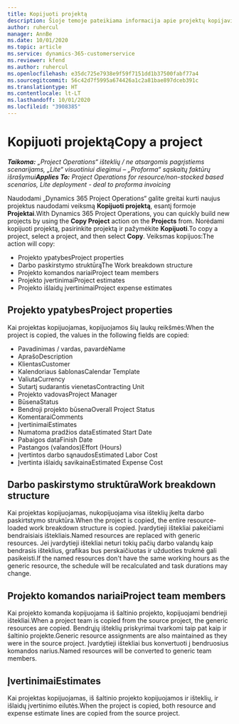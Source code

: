 ```yaml
---
title: Kopijuoti projektą
description: Šioje temoje pateikiama informacija apie projektų kopijavimą programoje „Dynamics 365 Project Operations“.
author: ruhercul
manager: AnnBe
ms.date: 10/01/2020
ms.topic: article
ms.service: dynamics-365-customerservice
ms.reviewer: kfend
ms.author: ruhercul
ms.openlocfilehash: e35dc725e7938e9f59f7151dd1b37500fabf77a4
ms.sourcegitcommit: 56c42d7f5995a674426a1c2a81bae897dceb391c
ms.translationtype: HT
ms.contentlocale: lt-LT
ms.lasthandoff: 10/01/2020
ms.locfileid: "3908385"
---
```

# <a name="copy-a-project"></a><span data-ttu-id="5af0d-103">Kopijuoti projektą</span><span class="sxs-lookup"><span data-stu-id="5af0d-103">Copy a project</span></span>

<span data-ttu-id="5af0d-104">_**Taikoma:** „Project Operations“ išteklių / ne atsargomis pagrįstiems scenarijams, „Lite“ visuotiniui diegimui – „Proforma“ sąskaitų faktūrų išrašymui_</span><span class="sxs-lookup"><span data-stu-id="5af0d-104">_**Applies To:** Project Operations for resource/non-stocked based scenarios, Lite deployment - deal to proforma invoicing_</span></span>

<span data-ttu-id="5af0d-105">Naudodami „Dynamics 365 Project Operations“ galite greitai kurti naujus projektus naudodami veiksmą **Kopijuoti projektą**, esantį formoje **Projektai**.</span><span class="sxs-lookup"><span data-stu-id="5af0d-105">With Dynamics 365 Project Operations, you can quickly build new projects by using the **Copy Project** action on the **Projects** from.</span></span> <span data-ttu-id="5af0d-106">Norėdami kopijuoti projektą, pasirinkite projektą ir pažymėkite **Kopijuoti**.</span><span class="sxs-lookup"><span data-stu-id="5af0d-106">To copy a project, select a project, and then select **Copy**.</span></span> <span data-ttu-id="5af0d-107">Veiksmas kopijuos:</span><span class="sxs-lookup"><span data-stu-id="5af0d-107">The action will copy:</span></span>

- <span data-ttu-id="5af0d-108">Projekto ypatybes</span><span class="sxs-lookup"><span data-stu-id="5af0d-108">Project properties</span></span>
- <span data-ttu-id="5af0d-109">Darbo paskirstymo struktūrą</span><span class="sxs-lookup"><span data-stu-id="5af0d-109">The Work breakdown structure</span></span>
- <span data-ttu-id="5af0d-110">Projekto komandos nariai</span><span class="sxs-lookup"><span data-stu-id="5af0d-110">Project team members</span></span>
- <span data-ttu-id="5af0d-111">Projekto įvertinimai</span><span class="sxs-lookup"><span data-stu-id="5af0d-111">Project estimates</span></span>
- <span data-ttu-id="5af0d-112">Projekto išlaidų įvertinimai</span><span class="sxs-lookup"><span data-stu-id="5af0d-112">Project expense estimates</span></span>

## <a name="project-properties"></a><span data-ttu-id="5af0d-113">Projekto ypatybes</span><span class="sxs-lookup"><span data-stu-id="5af0d-113">Project properties</span></span>

<span data-ttu-id="5af0d-114">Kai projektas kopijuojamas, kopijuojamos šių laukų reikšmės:</span><span class="sxs-lookup"><span data-stu-id="5af0d-114">When the project is copied, the values in the following fields are copied:</span></span>

- <span data-ttu-id="5af0d-115">Pavadinimas / vardas, pavardė</span><span class="sxs-lookup"><span data-stu-id="5af0d-115">Name</span></span>
- <span data-ttu-id="5af0d-116">Aprašo</span><span class="sxs-lookup"><span data-stu-id="5af0d-116">Description</span></span>
- <span data-ttu-id="5af0d-117">Klientas</span><span class="sxs-lookup"><span data-stu-id="5af0d-117">Customer</span></span>
- <span data-ttu-id="5af0d-118">Kalendoriaus šablonas</span><span class="sxs-lookup"><span data-stu-id="5af0d-118">Calendar Template</span></span>
- <span data-ttu-id="5af0d-119">Valiuta</span><span class="sxs-lookup"><span data-stu-id="5af0d-119">Currency</span></span>
- <span data-ttu-id="5af0d-120">Sutartį sudarantis vienetas</span><span class="sxs-lookup"><span data-stu-id="5af0d-120">Contracting Unit</span></span>
- <span data-ttu-id="5af0d-121">Projekto vadovas</span><span class="sxs-lookup"><span data-stu-id="5af0d-121">Project Manager</span></span>
- <span data-ttu-id="5af0d-122">Būsena</span><span class="sxs-lookup"><span data-stu-id="5af0d-122">Status</span></span>
- <span data-ttu-id="5af0d-123">Bendroji projekto būsena</span><span class="sxs-lookup"><span data-stu-id="5af0d-123">Overall Project Status</span></span>
- <span data-ttu-id="5af0d-124">Komentarai</span><span class="sxs-lookup"><span data-stu-id="5af0d-124">Comments</span></span>
- <span data-ttu-id="5af0d-125">Įvertinimai</span><span class="sxs-lookup"><span data-stu-id="5af0d-125">Estimates</span></span>
- <span data-ttu-id="5af0d-126">Numatoma pradžios data</span><span class="sxs-lookup"><span data-stu-id="5af0d-126">Estimated Start Date</span></span>
- <span data-ttu-id="5af0d-127">Pabaigos data</span><span class="sxs-lookup"><span data-stu-id="5af0d-127">Finish Date</span></span>
- <span data-ttu-id="5af0d-128">Pastangos (valandos)</span><span class="sxs-lookup"><span data-stu-id="5af0d-128">Effort (Hours)</span></span>
- <span data-ttu-id="5af0d-129">Įvertintos darbo sąnaudos</span><span class="sxs-lookup"><span data-stu-id="5af0d-129">Estimated Labor Cost</span></span>
- <span data-ttu-id="5af0d-130">Įvertinta išlaidų savikaina</span><span class="sxs-lookup"><span data-stu-id="5af0d-130">Estimated Expense Cost</span></span>

## <a name="work-breakdown-structure"></a><span data-ttu-id="5af0d-131">Darbo paskirstymo struktūra</span><span class="sxs-lookup"><span data-stu-id="5af0d-131">Work breakdown structure</span></span>

<span data-ttu-id="5af0d-132">Kai projektas kopijuojamas, nukopijuojama visa išteklių įkelta darbo paskirtstymo struktūra.</span><span class="sxs-lookup"><span data-stu-id="5af0d-132">When the project is copied, the entire resource-loaded work breakdown structure is copied.</span></span> <span data-ttu-id="5af0d-133">Įvardytieji ištekliai pakeičiami bendraisiais ištekliais.</span><span class="sxs-lookup"><span data-stu-id="5af0d-133">Named resources are replaced with generic resources.</span></span> <span data-ttu-id="5af0d-134">Jei įvardytieji ištekliai neturi tokių pačių darbo valandų kaip bendrasis išteklius, grafikas bus perskaičiuotas ir užduoties trukmė gali pasikeisti.</span><span class="sxs-lookup"><span data-stu-id="5af0d-134">If the named resources don't have the same working hours as the generic resource, the schedule will be recalculated and task durations may change.</span></span>

## <a name="project-team-members"></a><span data-ttu-id="5af0d-135">Projekto komandos nariai</span><span class="sxs-lookup"><span data-stu-id="5af0d-135">Project team members</span></span>

<span data-ttu-id="5af0d-136">Kai projekto komanda kopijuojama iš šaltinio projekto, kopijuojami bendrieji ištekliai.</span><span class="sxs-lookup"><span data-stu-id="5af0d-136">When a project team is copied from the source project, the generic resources are copied.</span></span> <span data-ttu-id="5af0d-137">Bendrųjų išteklių priskyrimai tvarkomi taip pat kaip ir šaltinio projekte.</span><span class="sxs-lookup"><span data-stu-id="5af0d-137">Generic resource assignments are also maintained as they were in the source project.</span></span> <span data-ttu-id="5af0d-138">Įvardytieji ištekliai bus konvertuoti į bendruosius komandos narius.</span><span class="sxs-lookup"><span data-stu-id="5af0d-138">Named resources will be converted to generic team members.</span></span>

## <a name="estimates"></a><span data-ttu-id="5af0d-139">Įvertinimai</span><span class="sxs-lookup"><span data-stu-id="5af0d-139">Estimates</span></span>

<span data-ttu-id="5af0d-140">Kai projektas kopijuojamas, iš šaltinio projekto kopijuojamos ir išteklių, ir išlaidų įvertinimo eilutės.</span><span class="sxs-lookup"><span data-stu-id="5af0d-140">When the project is copied, both resource and expense estimate lines are copied from the source project.</span></span>